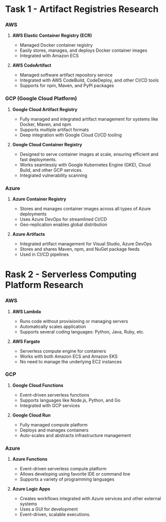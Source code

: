 # Task 1 - Artifact Registries Research

### AWS
1. **AWS Elastic Container Registry (ECR)**
   - Managed Docker container registry
   - Easily stores, manages, and deploys Docker container images
   - Integrated with Amazon ECS

2. **AWS CodeArtifact**
   - Managed software artifact repository service
   - Integrated with AWS CodeBuild, CodeDeploy, and other CI/CD tools
   - Supports for npm, Maven, and PyPI packages

### GCP (Google Cloud Platform)
1. **Google Cloud Artifact Registry**
   - Fully managed and integrated artifact management for systems like Docker, Maven, and npm
   - Supports multiple artifact formats
   - Deep integration with Google Cloud CI/CD tooling

2. **Google Cloud Container Registry**
   - Designed to serve container images at scale, ensuring efficient and fast deployments.
   - Works seamlessly with Google Kubernetes Engine (GKE), Cloud Build, and other GCP services.
   - Integrated vulnerability scanning

### Azure
1. **Azure Container Registry**
   - Stores and manages container images across all types of Azure deployments
   - Uses Azure DevOps for streamlined CI/CD
   - Geo-replication enables global distribution

2. **Azure Artifacts**
   - Integrated artifact management for Visual Studio, Azure DevOps
   - Stores and shares Maven, npm, and NuGet package feeds
   - Used in CI/CD pipelines

# Rask 2 - Serverless Computing Platform Research

### AWS
1. **AWS Lambda**
   - Runs code without provisioning or managing servers
   - Automatically scales application
   - Supports several coding languages: Python, Java, Ruby, etc.

2. **AWS Fargate**
   - Serverless compute engine for containers
   - Works with both Amazon ECS and Amazon EKS
   - No need to manage the underlying EC2 instances

### GCP
1. **Google Cloud Functions**
   - Event-driven serverless functions
   - Supports languages like Node.js, Python, and Go
   - Integrated with GCP services

2. **Google Cloud Run**
   - Fully managed compute platform
   - Deploys and manages containers
   - Auto-scales and abstracts infrastructure management

### Azure
1. **Azure Functions**
   - Event-driven serverless compute platform
   - Allows developing using favorite IDE or command line
   - Supports a variety of programming languages

2. **Azure Logic Apps**
   - Creates workflows integrated with Azure services and other external systems
   - Uses a GUI for development
   - Event-driven, scalable executions.
